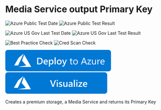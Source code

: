 # Media Service output Primary Key

![Azure Public Test Date](https://azurequickstartsservice.blob.core.windows.net/badges/media-service-output-primary-key/PublicLastTestDate.svg)
![Azure Public Test Result](https://azurequickstartsservice.blob.core.windows.net/badges/media-service-output-primary-key/PublicDeployment.svg)

![Azure US Gov Last Test Date](https://azurequickstartsservice.blob.core.windows.net/badges/media-service-output-primary-key/FairfaxLastTestDate.svg)
![Azure US Gov Last Test Result](https://azurequickstartsservice.blob.core.windows.net/badges/media-service-output-primary-key/FairfaxDeployment.svg)

![Best Practice Check](https://azurequickstartsservice.blob.core.windows.net/badges/media-service-output-primary-key/BestPracticeResult.svg)
![Cred Scan Check](https://azurequickstartsservice.blob.core.windows.net/badges/media-service-output-primary-key/CredScanResult.svg)

[![Deploy to Azure](https://raw.githubusercontent.com/Azure/azure-quickstart-templates/master/1-CONTRIBUTION-GUIDE/images/deploytoazure.svg?sanitize=true)](https://portal.azure.com/#create/Microsoft.Template/uri/https%3A%2F%2Fraw.githubusercontent.com%2FAzure%2Fazure-quickstart-templates%2Fmaster%2Fmedia-service-output-primary-key%2Fazuredeploy.json)
[![Visualize](https://raw.githubusercontent.com/Azure/azure-quickstart-templates/master/1-CONTRIBUTION-GUIDE/images/visualizebutton.svg?sanitize=true)](http://armviz.io/#/?load=https%3A%2F%2Fraw.githubusercontent.com%2FAzure%2Fazure-quickstart-templates%2Fmaster%2Fmedia-service-output-primary-key%2Fazuredeploy.json)

Creates a premium storage, a Media Service and returns its Primary Key
